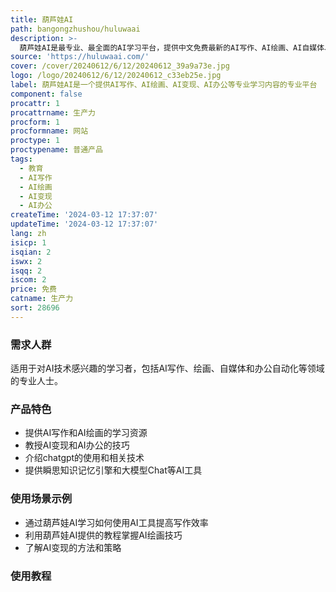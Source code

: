 ```yaml
---
title: 葫芦娃AI
path: bangongzhushou/huluwaai
description: >-
  葫芦娃AI是最专业、最全面的AI学习平台，提供中文免费最新的AI写作、AI绘画、AI自媒体、chatgpt使用、AI绘画教程等内容，旨在让用户全面了解与学习AI技术。平台还包括快文档KuaiGPT，提供简单易用、稳定可靠的AI产品。
source: 'https://huluwaai.com/'
cover: /cover/20240612/6/12/20240612_39a9a73e.jpg
logo: /logo/20240612/6/12/20240612_c33eb25e.jpg
label: 葫芦娃AI是一个提供AI写作、AI绘画、AI变现、AI办公等专业学习内容的专业平台
component: false
procattr: 1
procattrname: 生产力
procform: 1
procformname: 网站
proctype: 1
proctypename: 普通产品
tags:
  - 教育
  - AI写作
  - AI绘画
  - AI变现
  - AI办公
createTime: '2024-03-12 17:37:07'
updateTime: '2024-03-12 17:37:07'
lang: zh
isicp: 1
isqian: 2
iswx: 2
isqq: 2
iscom: 2
price: 免费
catname: 生产力
sort: 28696
---
```




### 需求人群
适用于对AI技术感兴趣的学习者，包括AI写作、绘画、自媒体和办公自动化等领域的专业人士。

### 产品特色
- 提供AI写作和AI绘画的学习资源
- 教授AI变现和AI办公的技巧
- 介绍chatgpt的使用和相关技术
- 提供瞬思知识记忆引擎和大模型Chat等AI工具

### 使用场景示例
- 通过葫芦娃AI学习如何使用AI工具提高写作效率
- 利用葫芦娃AI提供的教程掌握AI绘画技巧
- 了解AI变现的方法和策略

### 使用教程


  
